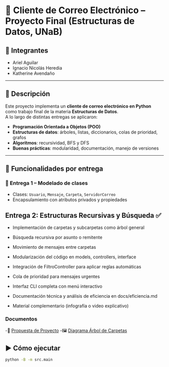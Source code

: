 # 📧 Cliente de Correo Electrónico – Proyecto Final (Estructuras de Datos, UNaB)

## 👥 Integrantes
- Ariel Aguilar  
- Ignacio Nicolás Heredia  
- Katherine Avendaño  

---

## 📌 Descripción
Este proyecto implementa un **cliente de correo electrónico en Python** como trabajo final de la materia **Estructuras de Datos**.  
A lo largo de distintas entregas se aplicaron:
- **Programación Orientada a Objetos (POO)**  
- **Estructuras de datos**: árboles, listas, diccionarios, colas de prioridad, grafos  
- **Algoritmos**: recursividad, BFS y DFS  
- **Buenas prácticas**: modularidad, documentación, manejo de versiones  

---

## 🚀 Funcionalidades por entrega

### 🔹 Entrega 1 – Modelado de clases
- Clases: `Usuario`, `Mensaje`, `Carpeta`, `ServidorCorreo`  
- Encapsulamiento con atributos privados y propiedades  

## Entrega 2: Estructuras Recursivas y Búsqueda ✅
- Implementación de carpetas y subcarpetas como árbol general

- Búsqueda recursiva por asunto o remitente

- Movimiento de mensajes entre carpetas

- Modularización del código en models, controllers, interface

- Integración de FiltroController para aplicar reglas automáticas

- Cola de prioridad para mensajes urgentes

- Interfaz CLI completa con menú interactivo

- Documentación técnica y análisis de eficiencia en docs/eficiencia.md

- Material complementario (infografía o video explicativo)

### Documentos
-📄 [Propuesta de Proyecto](docs/Propuesta_de_proyecto.pdf) 
-🖼 [Diagrama Árbol de Carpetas](docs/Diagramas/Diagrama_UML_Entrega1.pdf) 

## ▶️ Cómo ejecutar 
```bash
python -B -m src.main

